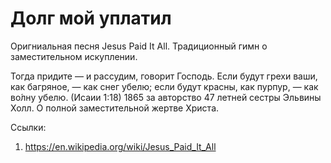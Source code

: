 # Долг мой уплатил

Оригниальная песня Jesus Paid It All. Традиционный гимн о заместительном искуплении.

Тогда придите — и рассудим, говорит Господь. Если будут грехи ваши, как багряное, — как снег убелю; если будут красны, как пурпур, — как во́лну убелю. (Исаии 1:18)
1865 за авторство 47 летней сестры Эльвины Холл. О полной заместительной жертве Христа.

Ссылки:
1. https://en.wikipedia.org/wiki/Jesus_Paid_It_All

